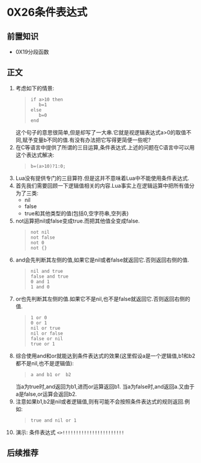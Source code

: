 # 0X26条件表达式
## 前置知识
* 0X19分段函数
## 正文
1. 考虑如下的情景:
    >```
    >if a>10 then
    >    b=1
    >else
    >    b=0
    >end
    >```
    这个句子的意思很简单,但是却写了一大串.它就是视逻辑表达式a>0的取值不同,赋予变量b不同的值.有没有办法把它写得更简便一些呢?
2. 在C等语言中提供了所谓的三目运算,条件表达式.上述的问题在C语言中可以用这个表达式解决:
    >```
    >b=(a>10)?1:0;
    >```
3. Lua没有提供专门的三目算符.但是这并不意味着Lua中不能使用条件表达式.
4. 首先我们需要回顾一下逻辑值相关的内容.Lua事实上在逻辑运算中把所有值分为了三类:
    * nil
    * false
    * true和其他类型的值(包括0,空字符串,空列表)
5. not运算把nil或false变成true.而把其他值全变成false.
    >```
    >not nil
    >not false
    >not 0
    >not {}
    >```
6. and会先判断其左侧的值,如果它是nil或者false就返回它.否则返回右侧的值.
    >```
    >nil and true
    >false and true
    >0 and 1
    >1 and 0
    >```
7. or也先判断其左侧的值.如果它不是nil,也不是false就返回它.否则返回右侧的值.
    >```
    >1 or 0
    >0 or 1
    >nil or true
    >nil or false
    >false or nil
    >true or 1
    >```
8. 综合使用and和or就能达到条件表达式的效果(这里假设a是一个逻辑值,b1和b2都不是nil,也不是逻辑值):
    >```
    >a and b1 or  b2
    >```
    当a为true时,and返回为b1,进而or运算返回b1.
    当a为false时,and返回a.又由于a是false,or运算会返回b2.
9. 注意如果b1,b2是nil或者逻辑值,则有可能不会按照条件表达式的规则返回.例如:
    >```
    >true and nil or 1
    >```
10. 演示: 条件表达式  `<>!!!!!!!!!!!!!!!!!!!!!!!`
## 后续推荐